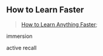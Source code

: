 ## How to Learn Faster

> [How to Learn Anything Faster](https://www.youtube.com/watch?v=unityETmypk&ab_channel=AliAbdaal);

immersion

active recall

